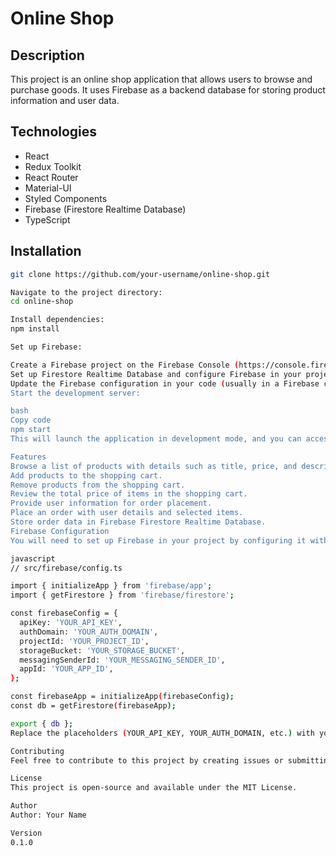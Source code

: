 # Online Shop

## Description
This project is an online shop application that allows users to browse and purchase goods. It uses Firebase as a backend database for storing product information and user data.

## Technologies

- React
- Redux Toolkit
- React Router
- Material-UI
- Styled Components
- Firebase (Firestore Realtime Database)
- TypeScript

## Installation

```bash
git clone https://github.com/your-username/online-shop.git

Navigate to the project directory:
cd online-shop

Install dependencies:
npm install

Set up Firebase:

Create a Firebase project on the Firebase Console (https://console.firebase.google.com/).
Set up Firestore Realtime Database and configure Firebase in your project.
Update the Firebase configuration in your code (usually in a Firebase configuration file) with your project's credentials.
Start the development server:

bash
Copy code
npm start
This will launch the application in development mode, and you can access it in your web browser at http://localhost:3000.

Features
Browse a list of products with details such as title, price, and description.
Add products to the shopping cart.
Remove products from the shopping cart.
Review the total price of items in the shopping cart.
Provide user information for order placement.
Place an order with user details and selected items.
Store order data in Firebase Firestore Realtime Database.
Firebase Configuration
You will need to set up Firebase in your project by configuring it with your Firebase project credentials. This typically involves creating a Firebase configuration file with the necessary Firebase settings. Here's an example of what the configuration might look like:

javascript
// src/firebase/config.ts

import { initializeApp } from 'firebase/app';
import { getFirestore } from 'firebase/firestore';

const firebaseConfig = {
  apiKey: 'YOUR_API_KEY',
  authDomain: 'YOUR_AUTH_DOMAIN',
  projectId: 'YOUR_PROJECT_ID',
  storageBucket: 'YOUR_STORAGE_BUCKET',
  messagingSenderId: 'YOUR_MESSAGING_SENDER_ID',
  appId: 'YOUR_APP_ID',
};

const firebaseApp = initializeApp(firebaseConfig);
const db = getFirestore(firebaseApp);

export { db };
Replace the placeholders (YOUR_API_KEY, YOUR_AUTH_DOMAIN, etc.) with your actual Firebase project credentials.

Contributing
Feel free to contribute to this project by creating issues or submitting pull requests.

License
This project is open-source and available under the MIT License.

Author
Author: Your Name

Version
0.1.0

